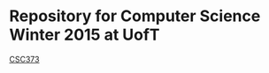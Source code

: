 # Repository for Computer Science Winter 2015 at UofT
[CSC373](https://github.com/g3aishih/UofT-Winter-2015/tree/CSC373)
